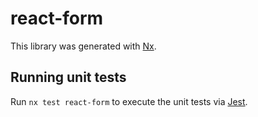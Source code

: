 # react-form

This library was generated with [Nx](https://nx.dev).

## Running unit tests

Run `nx test react-form` to execute the unit tests via [Jest](https://jestjs.io).
